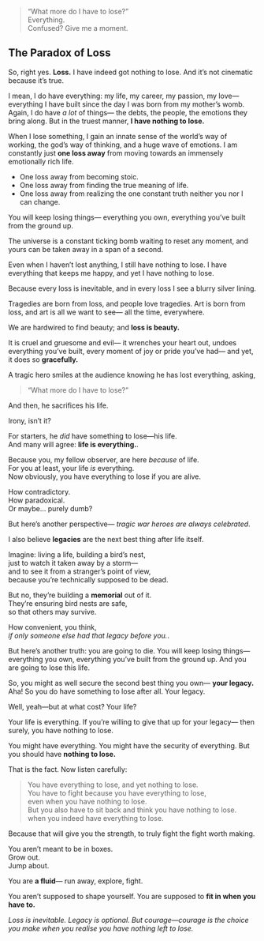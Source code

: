 > “What more do I have to lose?”  
> Everything.  
> Confused? Give me a moment.  


## The Paradox of Loss

So, right yes. **Loss.**
I have indeed got nothing to lose. And it’s not cinematic because it’s true.

I mean, I do have everything: my life, my career, my passion, my love—
everything I have built since the day I was born from my mother’s womb.
Again, I do have *a lot* of things—
the debts, the people, the emotions they bring along.
But in the truest manner, **I have nothing to lose.**

When I lose something, I gain an innate sense of the world’s way of working,
the god’s way of thinking, and a huge wave of emotions.
I am constantly just **one loss away** from moving towards an immensely emotionally rich life.

* One loss away from becoming stoic.
* One loss away from finding the true meaning of life.
* One loss away from realizing the one constant truth neither you nor I can change.

You will keep losing things—
everything you own, everything you’ve built from the ground up.

The universe is a constant ticking bomb waiting to reset any moment,
and yours can be taken away in a span of a second.

Even when I haven’t lost anything,
I still have nothing to lose.
I have everything that keeps me happy,
and yet I have nothing to lose.

Because every loss is inevitable,
and in every loss I see a blurry silver lining.

Tragedies are born from loss, and people love tragedies.
Art is born from loss, and art is all we want to see—
all the time, everywhere.

We are hardwired to find beauty;
and **loss is beauty.**

It is cruel and gruesome and evil—
it wrenches your heart out, undoes everything you’ve built,
every moment of joy or pride you’ve had—
and yet, it does so **gracefully.**

A tragic hero smiles at the audience knowing he has lost everything,
asking,

> “What more do I have to lose?”

And then, he sacrifices his life.

Irony, isn’t it?  

For starters, he *did* have something to lose—his life.  
And many will agree: **life is everything.**. 

Because you, my fellow observer, are here *because* of life.  
For you at least, your life *is* everything.  
Now obviously, you have everything to lose if you are alive.   

How contradictory.   
How paradoxical.  
Or maybe… purely dumb?  

But here’s another perspective— _tragic war heroes are always celebrated_.

I also believe **legacies** are the next best thing after life itself.

Imagine: living a life, building a bird’s nest,  
just to watch it taken away by a storm—  
and to see it from a stranger’s point of view,   
because you’re technically supposed to be dead.   

But no, they’re building a **memorial** out of it.  
They’re ensuring bird nests are safe,  
so that others may survive.  

How convenient, you think,  
*if only someone else had that legacy before you.*. 

But here’s another truth: you are going to die. You will keep losing things— everything you own, everything you’ve built from the ground up. And you are going to lose this life.

So, you might as well secure the second best thing you own—
**your legacy.** Aha! So you do have something to lose after all.
Your legacy.

Well, yeah—but at what cost?
Your life?

Your life is everything. If you’re willing to give that up for your legacy—
then surely, you have nothing to lose.

You might have everything.
You might have the security of everything.
But you should have **nothing to lose.**

That is the fact.
Now listen carefully:

> You have everything to lose, and yet nothing to lose.  
> You have to fight because you have everything to lose,   
> even when you have nothing to lose.   
> But you also have to sit back and think you have nothing to lose.  
> when you indeed have everything to lose.   

Because that will give you the strength, to truly fight the fight worth making.

You aren’t meant to be in boxes.  
Grow out.  
Jump about.  

You are **a fluid**—
run away, explore, fight.

You aren’t supposed to shape yourself.
You are supposed to **fit in when you have to.**

*Loss is inevitable.
Legacy is optional.
But courage—courage is the choice you make when you realise you have nothing left to lose.*
